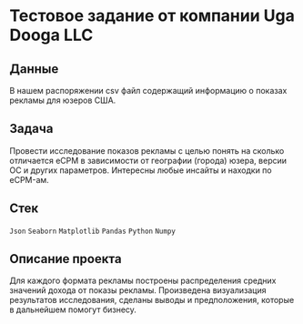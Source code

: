 # Тестовое задание от компании Uga Dooga LLC 


## Данные
В нашем распоряжении csv файл содержащий информацию о показах рекламы для юзеров США.

## Задача
Провести исследование показов рекламы с целью понять на сколько отличается eCPM в зависимости от географии (города) юзера, версии ОС и других параметров. Интересны любые инсайты и находки по eCPM-ам.

## Стек
`Json` `Seaborn` `Matplotlib` `Pandas` `Python` `Numpy`

## Описание проекта 
Для каждого формата рекламы построены распределения средних значений дохода от показы рекламы. Произведена визуализация результатов исследования, сделаны выводы и предположения, которые в дальнейшем помогут бизнесу.
